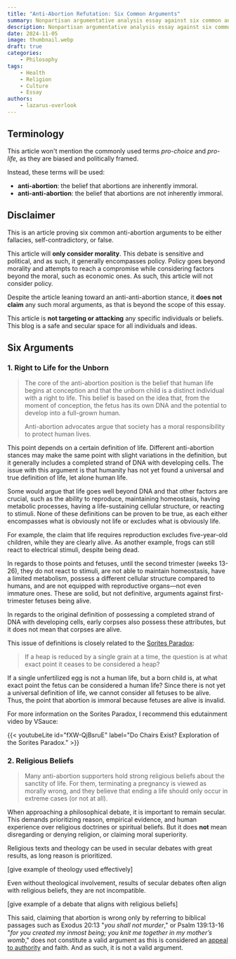 ```yaml
---
title: "Anti-Abortion Refutation: Six Common Arguments"
summary: Nonpartisan argumentative analysis essay against six common anti-abortion arguments.
description: Nonpartisan argumentative analysis essay against six common anti-abortion arguments consiting of the definition of life, religious beliefs, health risks, adoption, supporting vulnerable members of society, and the culture of death.
date: 2024-11-05
image: thumbnail.webp
draft: true
categories:
    - Philosophy
tags:
    - Health
    - Religion
    - Culture
    - Essay
authors:
    - lazarus-overlook
---
```


## Terminology

This article won't mention the commonly used terms *pro-choice* and *pro-life,* as they are biased and politically framed.

Instead, these terms will be used:

- **anti-abortion**: the belief that abortions are inherently immoral.
- **anti-anti-abortion**: the belief that abortions are not inherently immoral.

## Disclaimer

This is an article proving six common anti-abortion arguments to be either fallacies, self-contradictory, or false.

This article will **only consider morality**. This debate is sensitive and political, and as such, it generally encompasses policy. Policy goes beyond morality and attempts to reach a compromise while considering factors beyond the moral, such as economic ones. As such, this article will not consider policy.

Despite the article leaning toward an anti-anti-abortion stance, it **does not claim** any such moral arguments, as that is beyond the scope of this essay.

This article is **not targeting or attacking** any specific individuals or beliefs. This blog is a safe and secular space for all individuals and ideas.

## Six Arguments

### 1. Right to Life for the Unborn

>The core of the anti-abortion position is the belief that human life begins at conception and that the unborn child is a distinct individual with a right to life. This belief is based on the idea that, from the moment of conception, the fetus has its own DNA and the potential to develop into a full-grown human.
>
>Anti-abortion advocates argue that society has a moral responsibility to protect human lives.

This point depends on a certain definition of life. Different anti-abortion stances may make the same point with slight variations in the definition, but it generally includes a completed strand of DNA with developing cells. The issue with this argument is that humanity has not yet found a universal and true definition of life, let alone human life.

Some would argue that life goes well beyond DNA and that other factors are crucial, such as the ability to reproduce, maintaining homeostasis, having metabolic processes, having a life-sustaining cellular structure, or reacting to stimuli. None of these definitions can be proven to be true, as each either encompasses what is obviously not life or excludes what is obviously life.

For example, the claim that life requires reproduction excludes five-year-old children, while they are clearly alive. As another example, frogs can still react to electrical stimuli, despite being dead.

In regards to those points and fetuses, until the second trimester (weeks 13-26), they do not react to stimuli, are not able to maintain homeostasis, have a limited metabolism, possess a different cellular structure compared to humans, and are not equipped with reproductive organs—not even immature ones. These are solid, but not definitive, arguments against first-trimester fetuses being alive.

In regards to the original definition of possessing a completed strand of DNA with developing cells, early corpses also possess these attributes, but it does not mean that corpses are alive. 

This issue of definitions is closely related to the [Sorites Paradox](https://en.wikipedia.org/wiki/Sorites_paradox):

>If a heap is reduced by a single grain at a time, the question is at what exact point it ceases to be considered a heap?

If a single unfertilized egg is not a human life, but a born child is, at what exact point the fetus can be considered a human life? Since there is not yet a universal definition of life, we cannot consider all fetuses to be alive. Thus, the point that abortion is immoral because fetuses are alive is invalid.

For more information on the Sorites Paradox, I recommend this edutainment video by VSauce:

{{< youtubeLite id="fXW-QjBsruE" label="Do Chairs Exist? Exploration of the Sorites Paradox." >}}

### 2. Religious Beliefs

>Many anti-abortion supporters hold strong religious beliefs about the sanctity of life. For them, terminating a pregnancy is viewed as morally wrong, and they believe that ending a life should only occur in extreme cases (or not at all).

When approaching a philosophical debate, it is important to remain secular. This demands prioritizing reason, empirical evidence, and human experience over religious doctrines or spiritual beliefs. But it does **not** mean disregarding or denying religion, or claiming moral superiority.

Religious texts and theology can be used in secular debates with great results, as long reason is prioritized.

[give example of theology used effectively]

Even without theological involvement, results of secular debates often align with religious beliefs, they are not incompatible.

[give example of a debate that aligns with religious beliefs]

This said, claiming that abortion is wrong only by referring to biblical passages such as Exodus 20:13 "*you shall not murder*," or Psalm 139:13-16 "*for you created my inmost being; you knit me together in my mother’s womb*," does not constitute a valid argument as this is considered an [appeal to authority](https://en.wikipedia.org/wiki/Argument_from_authority) and faith. And as such, it is not a valid argument.

<!-- ### 3. **Concern for Potential Harm to Women** -->
<!--    - anti-abortion advocates sometimes argue that abortion can have negative physical and emotional effects on people who undergo it. They cite studies or personal accounts of individuals who regret their abortions or experience lasting psychological impacts, like grief or guilt. -->
<!--    - They also believe that abortion providers may not always prioritize the health and well-being of the individual, viewing abortion as a quick solution rather than addressing underlying social, economic, or emotional issues that led to the pregnancy being unwanted. -->

<!-- ### 4. **Support for Alternatives like Adoption** -->
<!--    - anti-abortion supporters often advocate for alternatives to abortion, such as adoption. They argue that choosing adoption gives the child a chance at life while also potentially fulfilling the desires of families who are unable to have children naturally. -->
<!--    - Many in the anti-abortion movement push for more support for pregnant individuals, such as better access to healthcare, social services, and other resources to help make parenting or adoption a more viable choice. -->

<!-- ### 5. **Protecting Vulnerability and Value of Life** -->
<!--    - From a philosophical perspective, anti-abortion supporters often believe that society has an obligation to protect its most vulnerable members, including the unborn. This belief stems from the idea that one’s value is intrinsic and not dependent on development stage, viability, or circumstance. -->
<!--    - For anti-abortion advocates, this means treating the unborn with the same respect and care as other vulnerable groups, such as the elderly or disabled. -->

<!-- ### 6. **Concerns About a "Culture of Death"** -->
<!--    - Some anti-abortion advocates worry that allowing abortion contributes to a "culture of death" where life becomes seen as conditional or disposable. They believe that society should aim to support and protect life at all stages and that abortion undermines this commitment. -->
<!--    - This argument ties into broader concerns that legal abortion may devalue life by making it acceptable to end a life based on circumstances or convenience. -->



<!-- 3. Giving birth is also a very difficult process that has a mental and physical toll, and it can also be dangerous. If abortion is bad because of the risk to women, then giving birth is bad too. This point does not disprove the importance of abortion -->
<!-- 4. This is true that adoption is good, but adoption and abortions can coexist. Adoption does not disprove the value of abortion -->
<!-- 5. Abortions are often needed when the woman is too young to take good care of the infant or when there are complications which could lead to the death of the mother. Pregnant women are vulnerable members of society, too. Since this argument contradicts itself, it is not valid. -->
<!-- 6. The reality is that nearly nobody celebrates abortions as an enjoyable event. Also, death is already a very important part of our culture, it's a crucial story telling device in nearly all religious text, myths and legends. Like the death of Christ, for example. Burials and other funeral ceremonies are also very important to our culture, and one could argue that birthdays are also related to the "culture of death." Since we already a celebrated culture of death and abortions aren't part of that culture, this argument is false. -->
